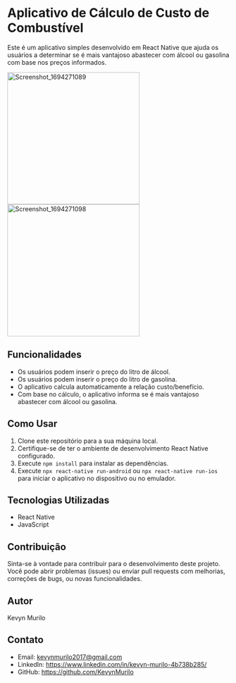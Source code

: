 # Aplicativo de Cálculo de Custo de Combustível

Este é um aplicativo simples desenvolvido em React Native que ajuda os usuários a determinar se é mais vantajoso abastecer com álcool ou gasolina com base nos preços informados.

<img src="https://github.com/KevynMurilo/AlcoolOuGasolina/assets/132490286/bb35958e-ab78-4a91-a68f-fac6a8ca040c" alt="Screenshot_1694271089" width="300"/><img src="https://github.com/KevynMurilo/AlcoolOuGasolina/assets/132490286/2eef41d5-4ea6-46f6-b9f5-b7435c3f8974" alt="Screenshot_1694271098" width="300"/>

## Funcionalidades

- Os usuários podem inserir o preço do litro de álcool.
- Os usuários podem inserir o preço do litro de gasolina.
- O aplicativo calcula automaticamente a relação custo/benefício.
- Com base no cálculo, o aplicativo informa se é mais vantajoso abastecer com álcool ou gasolina.

## Como Usar

1. Clone este repositório para a sua máquina local.
2. Certifique-se de ter o ambiente de desenvolvimento React Native configurado.
3. Execute `npm install` para instalar as dependências.
4. Execute `npx react-native run-android` ou `npx react-native run-ios` para iniciar o aplicativo no dispositivo ou no emulador.

## Tecnologias Utilizadas

- React Native
- JavaScript

## Contribuição

Sinta-se à vontade para contribuir para o desenvolvimento deste projeto. Você pode abrir problemas (issues) ou enviar pull requests com melhorias, correções de bugs, ou novas funcionalidades.

## Autor

Kevyn Murilo

## Contato

- Email: kevynmurilo2017@gmail.com
- LinkedIn: https://www.linkedin.com/in/kevyn-murilo-4b738b285/
- GitHub: https://github.com/KevynMurilo
